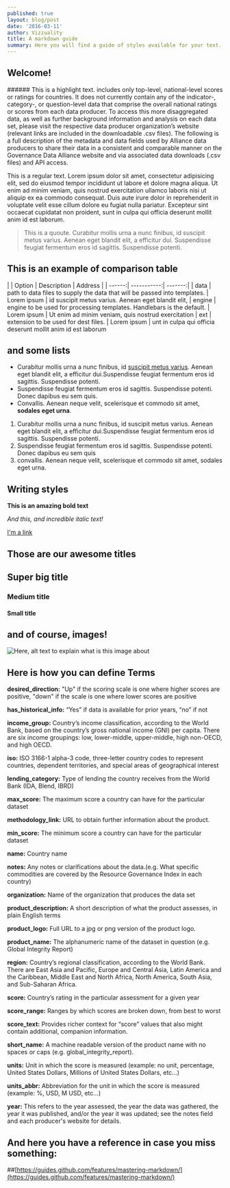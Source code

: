 ```yaml
---
published: true
layout: blog/post
date: '2016-03-11'
author: Vizzuality
title: A markdown guide
summary: Here you will find a guide of styles available for your text. Enjoy!
---
```


## Welcome!

###### This is a highlight text. includes only top-level, national-level scores or ratings for countries. It does not currently contain any of the indicator-, category-, or question-level data that comprise the overall national ratings or scores from each data producer. To access this more disaggregated data, as well as further background information and analysis on each data set, please visit the respective data producer organization’s website (relevant links are included in the downloadable .csv files). The following is a full description of the metadata and data fields used by Alliance data producers to share their data in a consistent and comparable manner on the Governance Data Alliance website and via associated data downloads (.csv files) and API access.

This is a regular text. Lorem ipsum dolor sit amet, consectetur adipisicing elit, sed do eiusmod tempor incididunt ut labore et dolore magna aliqua. Ut enim ad minim veniam, quis nostrud exercitation ullamco laboris nisi ut aliquip ex ea commodo consequat. Duis aute irure dolor in reprehenderit in voluptate velit esse cillum dolore eu fugiat nulla pariatur. Excepteur sint occaecat cupidatat non proident, sunt in culpa qui officia deserunt mollit anim id est laborum.


> This is a quoute. Curabitur mollis urna a nunc finibus, id suscipit metus varius. Aenean eget blandit elit, a efficitur dui. Suspendisse feugiat fermentum eros id sagittis. Suspendisse potenti.


## This is an example of comparison table

| | Option | Description | Address |
| ------:| -----------:| -------:|
| data   | path to data files to supply the data that will be passed into templates. | Lorem ipsum | id suscipit metus varius. Aenean eget blandit elit,
| engine | engine to be used for processing templates. Handlebars is the default. | Lorem ipsum | Ut enim ad minim veniam, quis nostrud exercitation
| ext    | extension to be used for dest files. | Lorem ipsum | unt in culpa qui officia deserunt mollit anim id est laborum


## and some lists

+ Curabitur mollis urna a nunc finibus, id [suscipit metus varius](https://www.google.es). Aenean eget blandit elit, a efficitur dui.Suspendisse feugiat fermentum eros id sagittis. Suspendisse potenti.
+ Suspendisse feugiat fermentum eros id sagittis. Suspendisse potenti. Donec dapibus eu sem quis.
+ Convallis. Aenean neque velit, scelerisque et commodo sit amet, **sodales eget urna**.

1. Curabitur mollis urna a nunc finibus, id suscipit metus varius. Aenean eget blandit elit, a efficitur dui.Suspendisse feugiat fermentum eros id sagittis. Suspendisse potenti.
2. Suspendisse feugiat fermentum eros id sagittis. Suspendisse potenti. Donec dapibus eu sem quis
3. convallis. Aenean neque velit, scelerisque et commodo sit amet, sodales eget urna.


## Writing styles

**This is an amazing bold text**

_And this, and incredible italic text!_

[I'm a link](https://www.google.es)

## Those are our awesome titles

## Super big title

### Medium title

#### Small title

## and of course, images!

![Here, alt text to explain what is this image about](http://cdn.theatlantic.com/assets/media/img/photo/2015/11/images-from-the-2016-sony-world-pho/s01_130921474920553591/main_900.jpg?1448476701 "This is the title showed when mouse over the image")


## Here is how you can define Terms

**desired_direction:** "Up" if the scoring scale is one where higher scores are positive, "down" if the scale is one where lower scores are positive

**has_historical_info:** “Yes” if data is available for prior years, “no” if not

**income_group:** Country’s income classification, according to the World Bank, based on the country’s gross national income (GNI) per capita. There are six income groupings: low, lower-middle, upper-middle, high non-OECD, and high OECD.

**iso:** ISO 3166-1 alpha-3 code, three-letter country codes to represent countries, dependent territories, and special areas of geographical interest

**lending_category:** Type of lending the country receives from the World Bank (IDA, Blend, IBRD)

**max_score:** The maximum score a country can have for the particular dataset

**methodology_link:** URL to obtain further information about the product.

**min_score:** The minimum score a country can have for the particular dataset

**name:** Country name

**notes:** Any notes or clarifications about the data.(e.g. What specific commodities are covered by the Resource Governance Index in each country)

**organization:** Name of the organization that produces the data set

**product_description:** A short description of what the product assesses, in plain English terms

**product_logo:** Full URL to a jpg or png version of the product logo.  

**product_name:** The alphanumeric name of the dataset in question (e.g. Global Integrity Report)

**region:** Country’s regional classification, according to the World Bank. There are East Asia and Pacific, Europe and Central Asia, Latin America and the Caribbean, Middle East and North Africa, North America, South Asia, and Sub-Saharan Africa.

**score:** Country’s rating in the particular assessment for a given year

**score_range:** Ranges by which scores are broken down, from best to worst

**score_text:** Provides richer context for “score” values that also might contain additional, companion information.

**short_name:** A machine readable version of the product name with no spaces or caps (e.g. global_integrity_report).

**units:** Unit in which the score is measured (example: no unit, percentage, United States Dollars, Millions of United States Dollars, etc…)

**units_abbr:** Abbreviation for the unit in which the score is measured (example: %, USD, M USD, etc…)

**year:** This refers to the year assessed, the year the data was gathered, the year it was published, and/or the year it was updated; see the notes field and each producer's website for details.

## And here you have a reference in case you miss something: 

##[https://guides.github.com/features/mastering-markdown/](https://guides.github.com/features/mastering-markdown/)
